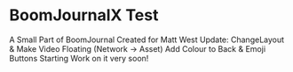 # BoomJournalX Test
A Small Part of BoomJournal Created for Matt West
Update: ChangeLayout & Make Video Floating (Network -> Asset)
Add Colour to Back & Emoji Buttons
Starting Work on it very soon!
